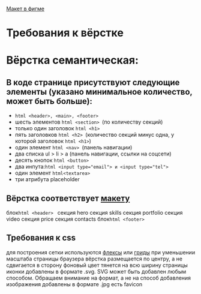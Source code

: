  [Макет в фигме](https://www.figma.com/file/pi9JgEaI126xmb0zWX8I04/Portfolio-(Copy))

# Требования к вёрстке  
# Вёрстка семантическая:   
## В коде странице присутствуют следующие элементы (указано минимальное количество, может быть больше):  
-  ```html <header>, <main>, <footer> ```
-  шесть элементов ```html <section> ```(по количеству секций) 
-  только один заголовок ```html <h1> ```
-  пять заголовков ```html <h2> ```(количество секций минус одна, у которой заголовок ```html <h1>```) 
-  один элемент ```html <nav> ```(панель навигации) 
-  два списка ul > li > a (панель навигации, ссылки на соцсети) 
-  десять кнопок ```html <button> ```
-  два инпута:```html <input type="email"> и <input type="tel"> ```
-  один элемент ```html<textarea> ```
-  три атрибута placeholder   

## Вёрстка соответствует   [макету](https://www.figma.com/file/pi9JgEaI126xmb0zWX8I04/Portfolio-(Copy))
блок```html <header> ```
секция hero 
секция skills 
секция portfolio 
секция video 
секция price 
секция contacts 
блок```html <footer> ```
## Требования к css 
для построения сетки используются   [флексы](https://tpverstak.ru/flex-cheatsheet/)  или   [гриды](https://tpverstak.ru/grid/) 
при уменьшении масштаба страницы браузера вёрстка размещается по центру, а не сдвигается в сторону 
фоновый цвет тянется на всю ширину страницы 
иконки добавлены в формате .svg. SVG может быть добавлен любым способом. Обращаем внимание на формат, а не на способ добавления 
изображения добавлены в формате .jpg 
есть favicon 


